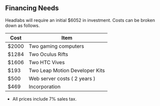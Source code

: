 ## Financing Needs

Headlabs will require an initial $6052 in investment. Costs can be broken down as follows. 

Cost | Item
------------ | -------------
$2000 | Two gaming computers
$1284 | Two Oculus Rifts
$1606 | Two HTC Vives
$193  | Two Leap Motion Developer Kits
$500  | Web server costs ( 2 years )
$469  | Incorporation

* All prices include 7% sales tax.

